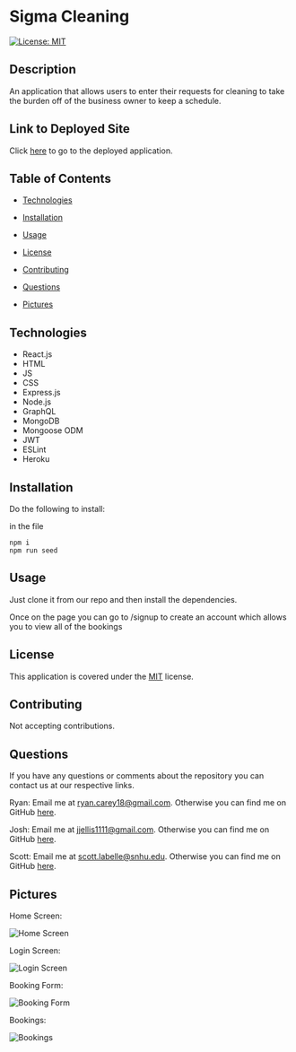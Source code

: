 # Sigma Cleaning

[![License: MIT](https://img.shields.io/badge/License-MIT-yellow.svg)](https://opensource.org/licenses/MIT)

## Description

An application that allows users to enter their requests for cleaning to take the burden off of the business owner to keep a schedule.

## Link to Deployed Site

Click [here](https://sigma-cleaning.herokuapp.com/) to go to the deployed application.

## Table of Contents

- [Technologies](#Technologies)

- [Installation](#Installation)

- [Usage](#Usage)

- [License](#License)

- [Contributing](#Contributing)

- [Questions](#Questions)

- [Pictures](#Pictures)

## Technologies

- React.js
- HTML
- JS
- CSS
- Express.js
- Node.js
- GraphQL
- MongoDB
- Mongoose ODM
- JWT
- ESLint
- Heroku

## Installation

Do the following to install:

in the file

```
npm i
npm run seed

```

## Usage

Just clone it from our repo and then install the dependencies.

Once on the page you can go to /signup to create an account which allows you to view all of the bookings

## License

This application is covered under the [MIT](https://opensource.org/licenses/MIT) license.

## Contributing

Not accepting contributions.

## Questions

If you have any questions or comments about the repository you can contact us at our respective links.

Ryan:
Email me at ryan.carey18@gmail.com. Otherwise you can find me on GitHub [here](https://github.com/ryancarey18).

Josh:
Email me at jjellis1111@gmail.com. Otherwise you can find me on GitHub [here](https://github.com/Jaaarsh).

Scott:
Email me at scott.labelle@snhu.edu. Otherwise you can find me on GitHub [here](https://github.com/Scottl5).

## Pictures

Home Screen:

![Home Screen](https://user-images.githubusercontent.com/86500418/157147852-3ab59faf-140b-4295-a109-1add7557a0b0.png)

Login Screen:

![Login Screen](https://user-images.githubusercontent.com/86500418/157147895-984b9984-96cb-4d87-a0ad-d2fcad59c199.png)

Booking Form:

![Booking Form](https://user-images.githubusercontent.com/86500418/157148373-16c983f9-3268-4724-b5ec-64267cfd22d1.png)

Bookings:

![Bookings](https://user-images.githubusercontent.com/86500418/157148278-1922c9a4-8057-4437-8f96-be98ff09ff07.png)
